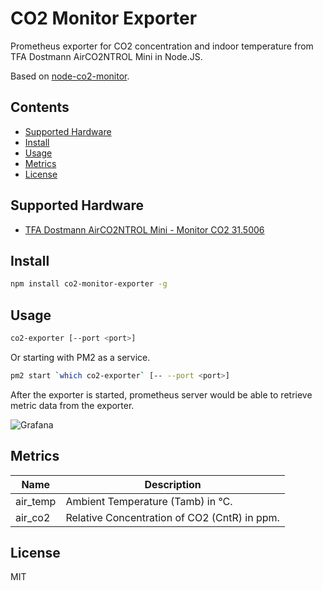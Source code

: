 # CO2 Monitor Exporter

Prometheus exporter for CO2 concentration and indoor temperature from TFA Dostmann AirCO2NTROL Mini in Node.JS.

Based on [node-co2-monitor](https://github.com/huhamhire/node-co2-monitor).


## Contents

* [Supported Hardware](#supported-hardware)
* [Install](#install)
* [Usage](#usage)
* [Metrics](#metrics)
* [License](#license)


## Supported Hardware

* [TFA Dostmann AirCO2NTROL Mini - Monitor CO2 31.5006](https://www.amazon.de/dp/B00TH3OW4Q)


## Install

```bash
npm install co2-monitor-exporter -g
```


## Usage
```bash
co2-exporter [--port <port>]
```

Or starting with PM2 as a service.
```bash
pm2 start `which co2-exporter` [-- --port <port>]
```

After the exporter is started, prometheus server would be able to retrieve metric data from the exporter.

![Grafana](https://huhamhire.github.io/co2-monitor-exporter/images/grafana.png)


## Metrics

  Name  | Description
--------|-------------
air_temp| Ambient Temperature (Tamb) in ℃.
air_co2 | Relative Concentration of CO2 (CntR) in ppm.


## License

MIT
